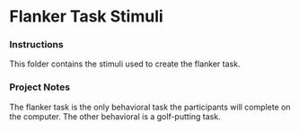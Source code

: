 # Flanker Task Stimuli

### Instructions
This folder contains the stimuli used to create the flanker task. 


### Project Notes

The flanker task is the only behavioral task the participants will complete on the computer. The other behavioral is a golf-putting task. 


